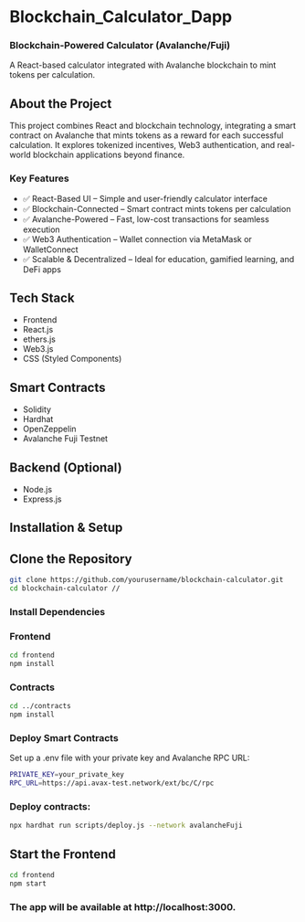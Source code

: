 # Blockchain_Calculator_Dapp
 ### Blockchain-Powered Calculator  (Avalanche/Fuji)
A React-based calculator integrated with Avalanche blockchain to mint tokens per calculation.

 ## About the Project
This project combines React and blockchain technology, integrating a smart contract on Avalanche that mints tokens as a reward for each successful calculation. It explores tokenized incentives, Web3 authentication, and real-world blockchain applications beyond finance.

 ### Key Features

- ✅ React-Based UI – Simple and user-friendly calculator interface
- ✅ Blockchain-Connected – Smart contract mints tokens per calculation
- ✅ Avalanche-Powered – Fast, low-cost transactions for seamless execution
- ✅ Web3 Authentication – Wallet connection via MetaMask or WalletConnect
- ✅ Scalable & Decentralized – Ideal for education, gamified learning, and DeFi apps

 ## Tech Stack
-  Frontend
-  React.js
-  ethers.js
-  Web3.js
-  CSS (Styled Components)

## Smart Contracts
- Solidity
- Hardhat
- OpenZeppelin
- Avalanche Fuji Testnet

## Backend (Optional)
- Node.js
- Express.js

 ## Installation & Setup

## Clone the Repository
``` bash
git clone https://github.com/yourusername/blockchain-calculator.git
cd blockchain-calculator //
```
### Install Dependencies

### Frontend
``` bash
cd frontend
npm install
```

### Contracts
```bash
cd ../contracts
npm install
```
### Deploy Smart Contracts
Set up a .env file with your private key and Avalanche RPC URL:

```bash
PRIVATE_KEY=your_private_key
RPC_URL=https://api.avax-test.network/ext/bc/C/rpc
```
### Deploy contracts:

``` bash
npx hardhat run scripts/deploy.js --network avalancheFuji
```
## Start the Frontend
```bash
cd frontend
npm start
```
### The app will be available at http://localhost:3000.


